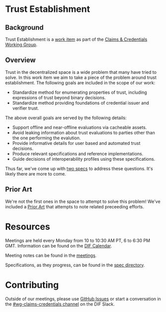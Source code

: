 # Trust Establishment

## Background
Trust Establishment is a [work item](https://github.com/decentralized-identity/claims-credentials/blob/main/work_items/trust_establishment.md) as part of the [Claims & Credentials Working Group](https://github.com/decentralized-identity/claims-credentials).

## Overview

Trust in the decentralized space is a wide problem that many have tried to solve. In this work item we aim to take a piece of the problem around trust establishment. The following goals are included in the scope of our work:

- Standardize method for enumerating properties of trust, including expressions of trust beyond binary decisions.
- Standardize method providing foundations of credential issuer and verifier trust.

The above overall goals are served by the following details:

- Support offline and near-offline evaluations via cacheable assets.
- Avoid leaking information about trust evaluations to parties other than the one performing the evalution.
- Provide informative details for user based and automated trust decisions.
- Produce relevant specifications and reference implementations.
- Guide decisions of interoperability profiles using these specifications.

Thus far, we've come up with [two specs](./spec) to address these questions. It's likely there are more to come.

## Prior Art

We're not the first ones in the space to attempt to solve this problem! We've included a [Prior Art](./prior-art) that attempts to note related preceeding efforts.

# Resources

Meetings are held every Monday from 10 to 10:30 AM PT, 6 to 6:30 PM GMT. Information can be found on the [DIF Calendar](https://bit.ly/dif-calendar).

Meeting notes can be found in the [meetings](./meetings).

Specifications, as they progress, can be found in the [spec directory](./spec).

# Contributing

Outside of our meetings, please use [GitHub Issues](https://github.com/decentralized-identity/trust-establishment/issues) or start a conversation in the [#wg-claims-credentials channel](https://difdn.slack.com/archives/C4X50SNUX) on the DIF Slack.